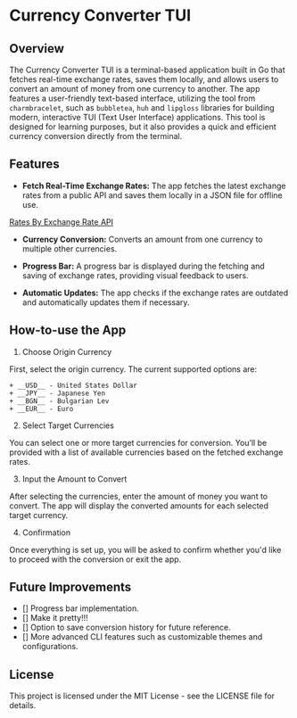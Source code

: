 # Currency Converter TUI

## Overview

The Currency Converter TUI is a terminal-based application built in Go that fetches real-time exchange rates, saves them locally, and allows users to convert an amount of money from one currency to another. The app features a user-friendly text-based interface, utilizing the tool from `charmbracelet`, such as `bubbletea`, `huh` and `lipgloss` libraries for building modern, interactive TUI (Text User Interface) applications. This tool is designed for learning purposes, but it also provides a quick and efficient currency conversion directly from the terminal.

## Features

- **Fetch Real-Time Exchange Rates:** The app fetches the latest exchange rates from a public API and saves them locally in a JSON file for offline use.

<a href="https://www.exchangerate-api.com">Rates By Exchange Rate API</a>

- **Currency Conversion:** Converts an amount from one currency to multiple other currencies.

- **Progress Bar:** A progress bar is displayed during the fetching and saving of exchange rates, providing visual feedback to users.

- **Automatic Updates:** The app checks if the exchange rates are outdated and automatically updates them if necessary.

## How-to-use the App

1. Choose Origin Currency

First, select the origin currency. The current supported options are:

    + __USD__ - United States Dollar
    + __JPY__ - Japanese Yen
    + __BGN__ - Bulgarian Lev
    + __EUR__ - Euro

2. Select Target Currencies

You can select one or more target currencies for conversion. You’ll be provided with a list of available currencies based on the fetched exchange rates.

3. Input the Amount to Convert

After selecting the currencies, enter the amount of money you want to convert. The app will display the converted amounts for each selected target currency.

4. Confirmation

Once everything is set up, you will be asked to confirm whether you'd like to proceed with the conversion or exit the app.

## Future Improvements

- [] Progress bar implementation.
- [] Make it pretty!!!
- [] Option to save conversion history for future reference.
- [] More advanced CLI features such as customizable themes and configurations.

## License

This project is licensed under the MIT License - see the LICENSE file for details.
